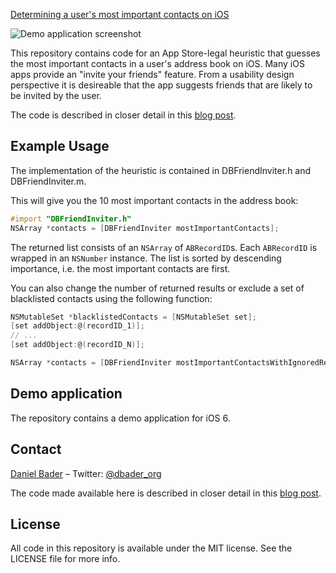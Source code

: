 [Determining a user's most important contacts on iOS](http://dbader.org/blog/most-important-contacts-ios)

![Demo application screenshot](https://raw.github.com/dbader/most-important-contacts-ios/master/screenshot.jpg)

This repository contains code for an App Store-legal heuristic that guesses the most important contacts in a user's address book on iOS. Many iOS apps provide an "invite your friends" feature. From a usability design perspective it is desireable that the app suggests friends that are likely to be invited by the user.

The code is described in closer detail in this [blog post](http://dbader.org/blog/most-important-contacts-ios).

## Example Usage
The implementation of the heuristic is contained in DBFriendInviter.h and DBFriendInviter.m.

This will give you the 10 most important contacts in the address book:

```objective-c
#import "DBFriendInviter.h"
NSArray *contacts = [DBFriendInviter mostImportantContacts];
```

The returned list consists of an `NSArray` of `ABRecordID`s. Each `ABRecordID` is wrapped in an `NSNumber` instance. The list is sorted by descending importance, i.e. the most important contacts are first.

You can also change the number of returned results or exclude a set of blacklisted contacts using the following function:

```objective-c
NSMutableSet *blacklistedContacts = [NSMutableSet set];
[set addObject:@(recordID_1)];
// ...
[set addObject:@(recordID_N)];

NSArray *contacts = [DBFriendInviter mostImportantContactsWithIgnoredRecordIDs:blacklistedContacts maxResults:20];
```

## Demo application
The repository contains a demo application for iOS 6.

## Contact
[Daniel Bader](http://dbader.org) – Twitter: [@dbader_org](http://twitter.com/dbader_org)

The code made available here is described in closer detail in this [blog post](http://dbader.org/blog/most-important-contacts-ios).

## License
All code in this repository is available under the MIT license. See the LICENSE file for more info.
